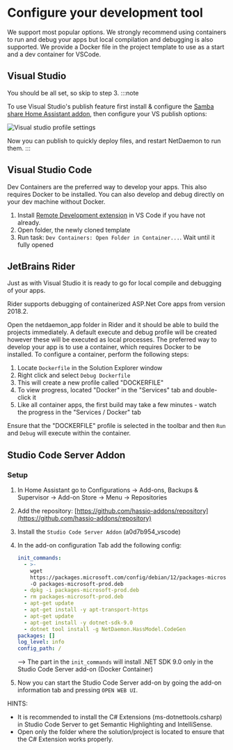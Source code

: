 
# Configure your development tool

We support most popular options. We strongly recommend using containers to run
and debug your apps but local compilation and debugging is also supported.
We provide a Docker file in the project template to use as a start and a
dev container for VSCode.

## Visual Studio

You should be all set, so skip to step 3.
:::note

To use Visual Studio's publish feature first install & configure the [Samba share Home Assistant addon](https://github.com/home-assistant/addons/blob/52bafd68185080e9b1a1d6b6c501ab96705d73f9/samba/DOCS.md), then configure your VS publish options:

![Visual studio profile settings](/img/docs/started/vs_publish_config.jpg)

Now you can publish to quickly deploy files, and restart NetDaemon to run them.
:::

## Visual Studio Code

Dev Containers are the preferred way to develop your apps.
This also requires Docker to be installed. You can also
develop and debug directly on your dev machine without Docker.

1. Install [Remote Development extension](https://marketplace.visualstudio.com/items?itemName=ms-vscode-remote.vscode-remote-extensionpack)
in VS Code if you have not already.
2. Open folder, the newly cloned template
3. Run task: `Dev Containers: Open Folder in Container...`. Wait until it fully opened

## JetBrains Rider

Just as with Visual Studio it is ready to go for local compile
and debugging of your apps.

Rider supports debugging of containerized ASP.Net Core apps from version 2018.2.

Open the netdaemon_app folder in Rider and it should be able to build
the projects immediately. A default execute and debug profile will be
created however these will be executed as local processes. The preferred
way to develop your app is to use a container, which requires Docker to be installed.
To configure a container, perform the following steps:

1. Locate `Dockerfile` in the Solution Explorer window
2. Right click and select `Debug Dockerfile`
3. This will create a new profile called "DOCKERFILE"
4. To view progress, located "Docker" in the "Services" tab and double-click it
5. Like all container apps, the first build may take a few minutes - watch the progress in the "Services / Docker" tab

Ensure that the "DOCKERFILE" profile is selected in the toolbar and then `Run` and `Debug` will execute within the container.

## Studio Code Server Addon

### Setup

1. In Home Assistant go to Configurations -> Add-ons, Backups &
Supervisor -> Add-on Store -> Menu -> Repositories
2. Add the repository: [https://github.com/hassio-addons/repository](https://github.com/hassio-addons/repository)
3. Install the `Studio Code Server Addon` (a0d7b954_vscode)
4. In the add-on configuration Tab add the following config:

   ```yaml
   init_commands:
     - >-
       wget
       https://packages.microsoft.com/config/debian/12/packages-microsoft-prod.deb
       -O packages-microsoft-prod.deb
     - dpkg -i packages-microsoft-prod.deb
     - rm packages-microsoft-prod.deb
     - apt-get update
     - apt-get install -y apt-transport-https
     - apt-get update
     - apt-get install -y dotnet-sdk-9.0
     - dotnet tool install -g NetDaemon.HassModel.CodeGen
   packages: []
   log_level: info
   config_path: /
   ```
   --> The part in the `init_commands` will install .NET SDK 9.0 only in the
   Studio Code Server add-on (Docker Container)
5. Now you can start the Studio Code Server add-on by going the
add-on information tab and pressing `OPEN WEB UI`.

HINTS:

- It is recommended to install the C# Extensions (ms-dotnettools.csharp) in Studio Code
Server to get Semantic Highlighting and IntelliSense.
- Open only the folder where the solution/project is located to ensure that the C#
Extension works properly.
